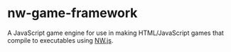 
# nw-game-framework

A JavaScript game engine for use in making HTML/JavaScript games that compile to executables using [NW.js](http://nwjs.io/).

